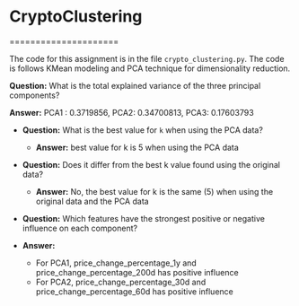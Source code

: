 # CryptoClustering

=====================

The code for this assignment is  in the file `crypto_clustering.py`. The  code is follows KMean modeling and PCA technique for dimensionality reduction.

**Question:** What is the total explained variance of the three principal components?

**Answer:** PCA1 : 0.3719856, PCA2: 0.34700813, PCA3: 0.17603793

* **Question:** What is the best value for `k` when using the PCA data?

  * **Answer:** best value for k is 5 when using the PCA data

* **Question:** Does it differ from the best k value found using the original data?

  * **Answer:** No,  the best value for k is the same (5) when using the original data and the PCA data

* **Question:** Which features have the strongest positive or negative influence on each component? 
 
* **Answer:** 
    - For PCA1, price_change_percentage_1y and price_change_percentage_200d has positive influence
    - For  PCA2, price_change_percentage_30d and price_change_percentage_60d has positive influence

